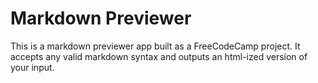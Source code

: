 # Markdown Previewer

This is a markdown previewer app built as a FreeCodeCamp project.  It accepts any valid markdown syntax and outputs an html-ized version of your input.
